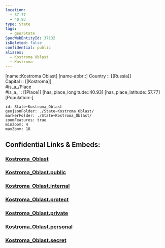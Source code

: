 ```yaml
---
location:
  - 57.77
  - 40.93
type: State
tags:
  - geo/State
SpocWebEntityId: 37132
isDeleted: false
confidential: public
aliases:
  - Kostroma Oblast
  - Kostroma 
---
```

[name::Kostroma Oblast] 
[name-abbr::] 
Country :: [[Russia]]  
Capital :: [[Kostroma]]  
#is_a_/Place  
#is_a_ :: [[Place]] 
[has_place_longitude::40.93] 
[has_place_latitude::57.77] 
[Population::] 



```leaflet
id: State~Kostroma_Oblast
geojsonFolder: ./State~Kostroma_Oblast/
markerFolder: ./State~Kostroma_Oblast/
zoomFeatures: true 
minZoom: 4 
maxZoom: 18
```


## Confidential Links & Embeds: 

### [Kostroma_Oblast](/_Standards/Earth/Continent/Europe/Europe~East/Russia/Russia~Central/Kostroma_Oblast.md) 

### [Kostroma_Oblast.public](/_public/Earth/Continent/Europe/Europe~East/Russia/Russia~Central/Kostroma_Oblast.public.md) 

### [Kostroma_Oblast.internal](/_internal/Earth/Continent/Europe/Europe~East/Russia/Russia~Central/Kostroma_Oblast.internal.md) 

### [Kostroma_Oblast.protect](/_protect/Earth/Continent/Europe/Europe~East/Russia/Russia~Central/Kostroma_Oblast.protect.md) 

### [Kostroma_Oblast.private](/_private/Earth/Continent/Europe/Europe~East/Russia/Russia~Central/Kostroma_Oblast.private.md) 

### [Kostroma_Oblast.personal](/_personal/Earth/Continent/Europe/Europe~East/Russia/Russia~Central/Kostroma_Oblast.personal.md) 

### [Kostroma_Oblast.secret](/_secret/Earth/Continent/Europe/Europe~East/Russia/Russia~Central/Kostroma_Oblast.secret.md)

